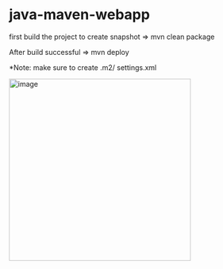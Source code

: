 # java-maven-webapp

first build the project to create snapshot => mvn clean package

After build successful => mvn deploy

*Note: make sure to create .m2/ settings.xml

<img width="366" alt="image" src="https://github.com/sanjeetcalgary/java-maven-webapp/assets/103237142/de8680d3-e88d-4b08-8bc3-1e274a5c44c9">

